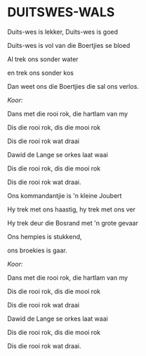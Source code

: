 # DUITSWES-WALS

Duits-wes is lekker, Duits-wes is goed

Duits-wes is vol van die Boertjies se bloed

Al trek ons sonder water

en trek ons sonder kos

Dan weet ons die Boertjies die sal ons verlos.


_Koor:_

Dans met die rooi rok, die hartlam van my

Dis die rooi rok, dis die mooi rok

Dis die rooi rok wat draai

Dawid de Lange se orkes laat waai

Dis die rooi rok, dis die mooi rok

Dis die rooi rok wat draai.


Ons kommandantjie is 'n kleine Joubert

Hy trek met ons haastig, hy trek met ons ver

Hy trek deur die Bosrand met 'n grote gevaar

Ons hempies is stukkend,

ons broekies is gaar.


_Koor:_

Dans met die rooi rok, die hartlam van my

Dis die rooi rok, dis die mooi rok

Dis die rooi rok wat draai

Dawid de Lange se orkes laat waai

Dis die rooi rok, dis die mooi rok

Dis die rooi rok wat draai.

